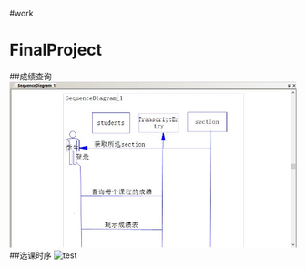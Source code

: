 ﻿#work
<h1>FinalProject</h1>

##成绩查询
![111](https://github.com/masery09143521/MIS-1/blob/master/final/marks.JPG)
##选课时序
![test](https://https://github.com/masery09143521/MIS-1/blob/master/final/22.JPG)
